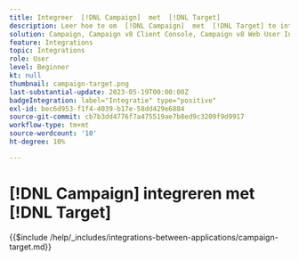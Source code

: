 ```yaml
---
title: Integreer  [!DNL Campaign]  met  [!DNL Target]
description: Leer hoe te om  [!DNL Campaign]  met  [!DNL Target] te integreren.
solution: Campaign, Campaign v8 Client Console, Campaign v8 Web User Interface, Campaign Classic v7, Target
feature: Integrations
topic: Integrations
role: User
level: Beginner
kt: null
thumbnail: campaign-target.png
last-substantial-update: 2023-05-19T00:00:00Z
badgeIntegration: label="Integratie" type="positive"
exl-id: bec6d953-f1f4-4039-b17e-58dd429e6884
source-git-commit: cb7b3dd4776f7a475519ae7b8ed9c3209f9d9917
workflow-type: tm+mt
source-wordcount: '10'
ht-degree: 10%

---
```


# [!DNL Campaign] integreren met [!DNL Target]

{{$include /help/_includes/integrations-between-applications/campaign-target.md}}
